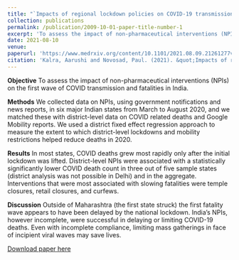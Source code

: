 ```yaml
---
title: "`Impacts of regional lockdown policies on COVID-19 transmission in India in 2020', with Paul Novosad"
collection: publications
permalink: /publication/2009-10-01-paper-title-number-1
excerpt: 'To assess the impact of non-pharmaceutical interventions (NPIs) on the first wave of COVID transmission and fatalities in India.'
date: 2021-08-10
venue: 
paperurl: 'https://www.medrxiv.org/content/10.1101/2021.08.09.21261277v1'
citation: 'Kalra, Aarushi and Novosad, Paul. (2021). &quot;Impacts of regional lockdown policies on COVID-19 transmission in India in 2020.&quot;'
---
```


**Objective**  To assess the impact of non-pharmaceutical interventions (NPIs) on the first wave of COVID transmission and fatalities in India.

**Methods**  We collected data on NPIs, using government notifications and news reports, in six major Indian states from March to August 2020, and we matched these with district-level data on COVID related deaths and Google Mobility reports. We used a district fixed effect regression approach to measure the extent to which district-level lockdowns and mobility restrictions helped reduce deaths in 2020.

**Results**  In most states, COVID deaths grew most rapidly only after the initial lockdown was lifted. District-level NPIs were associated with a statistically significantly lower COVID death count in three out of five sample states (district analysis was not possible in Delhi) and in the aggregate. Interventions that were most associated with slowing fatalities were temple closures, retail closures, and curfews.

**Discussion**  Outside of Maharashtra (the first state struck) the first fatality wave appears to have been delayed by the national lockdown. India’s NPIs, however incomplete, were successful in delaying or limiting COVID-19 deaths. Even with incomplete compliance, limiting mass gatherings in face of incipient viral waves may save lives.

[Download paper here](http://academicpages.github.io/files/paper1.pdf)
